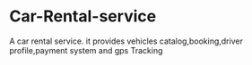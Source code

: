 # Car-Rental-service
A car rental service. it provides vehicles catalog,booking,driver profile,payment system and gps Tracking
